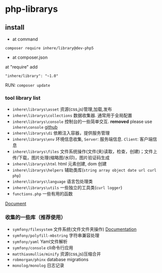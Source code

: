# php-librarys

## install

- at command

```
composer require inhere/library@dev-php5
```

- at composer.json

at "require" add 

```
"inhere/library": "~1.0"
```

RUN: `composer update`

### tool library list

- `inhere\librarys\asset` 资源(css,js)管理,加载,发布 
- `inhere\librarys\collections` 数据收集器. 通常用于全局配置
- `inhere\librarys\console` 控制台的一些简单交互. **removed** please use `inhere\console` [github](https://github.com/inhere/php-console)
- `inhere\librarys\di` 依赖注入容器，提供服务管理 
- `inhere\librarys\env` 环境信息收集, `Server`: 服务端信息. `Client`: 客户端信息 
- `inhere\librarys\files` 文件系统操作(文件(夹)读取，检查，创建)；文件上传/下载，图片处理(缩略图/水印)，图片验证码生成 
- `inhere\librarys\html` html 元素创建, dom 创建
- `inhere\librarys\helpers` 辅助类库(`string array object date url curl php`)
- `inhere\librarys\language` 语言包处理类
- `inhere\librarys\utils` 一些独立的工具类(`curl logger`)
- `functions.php` 一些有用的函数

[Document](doc/document.md)

### 收集的一些库（推荐使用） 

- `symfony/filesystem` 文件系统(文件文件夹操作) [Documentation](https://symfony.com/doc/current/components/filesystem/index.html)
- `symfony/polyfill-mbstring` 字符串兼容处理 
- `symfony/yaml` Yaml文件解析 
- `symfony/console` cli命令行应用 
- `matthiasmullie/minify` 资源(css,js)压缩合并 
- `robmorgan/phinx` database migrations 
- `monolog/monolog` 日志记录
